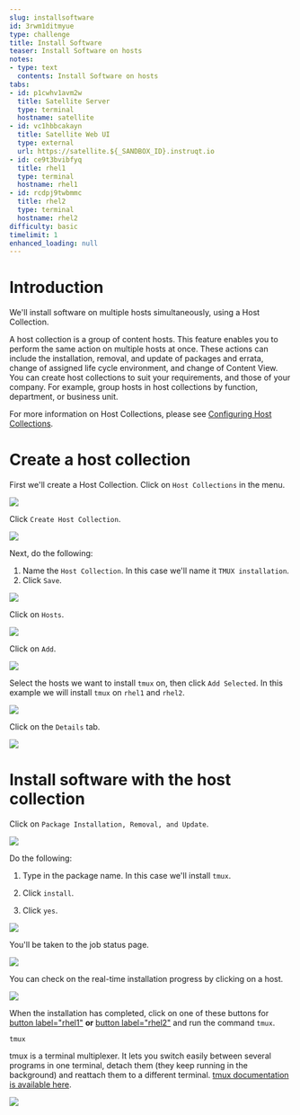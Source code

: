 ```yaml
---
slug: installsoftware
id: 3rwm1ditmyue
type: challenge
title: Install Software
teaser: Install Software on hosts
notes:
- type: text
  contents: Install Software on hosts
tabs:
- id: p1cwhv1avm2w
  title: Satellite Server
  type: terminal
  hostname: satellite
- id: vc1hbbcakayn
  title: Satellite Web UI
  type: external
  url: https://satellite.${_SANDBOX_ID}.instruqt.io
- id: ce9t3bvibfyq
  title: rhel1
  type: terminal
  hostname: rhel1
- id: rcdpj9twbmmc
  title: rhel2
  type: terminal
  hostname: rhel2
difficulty: basic
timelimit: 1
enhanced_loading: null
---
```

Introduction
===
We'll install software on multiple hosts simultaneously, using a Host Collection.

A host collection is a group of content hosts. This feature enables you to perform the same action on multiple hosts at once. These actions can include the installation, removal, and update of packages and errata, change of assigned life cycle environment, and change of Content View. You can create host collections to suit your requirements, and those of your company. For example, group hosts in host collections by function, department, or business unit.

For more information on Host Collections, please see [Configuring Host Collections](https://access.redhat.com/documentation/en-us/red_hat_satellite/6.15/html/managing_hosts/configuring_host_collections_managing-hosts).

Create a host collection
===

First we'll create a Host Collection. Click on `Host Collections` in the menu.

![](../assets/hostcollectionsmenubar.png)

Click `Create Host Collection`.

![](../assets/createhostcollection.png)

Next, do the following:

1) Name the `Host Collection`. In this case we'll name it `TMUX installation`.
2) Click `Save`.

![](../assets/tmuxinstallationhostcollection.png)

Click on `Hosts`.

![](../assets/hchosts.png)

Click on `Add`.

![](../assets/hchostsadd.png)

Select the hosts we want to install `tmux` on, then click `Add Selected`. In this example we will install `tmux` on `rhel1` and `rhel2`.

![](../assets/hcaddrhel9hosts.png)

Click on the `Details` tab.

![](../assets/clickontmuxinstallation.png)

Install software with the host collection
===

Click on `Package Installation, Removal, and Update`.

![](../assets/packageinstallation.png)

Do the following:

1) Type in the package name. In this case we'll install `tmux`.

2) Click `install`.

3) Click `yes`.

![](../assets/updatepackages.png)

You'll be taken to the job status page.

![](../assets/statusinstall.png)

You can check on the real-time installation progress by clicking on a host.

![](../assets/installtmuxstatusonhost.png)

When the installation has completed, click on one of these buttons for [button label="rhel1"](tab-2) **or** [button label="rhel2"](tab-3) and run the command `tmux`.

```bash,run
tmux
```

tmux is a terminal multiplexer. It lets you switch easily between several programs in one terminal, detach them (they keep running in the background) and reattach them to a different terminal. [tmux documentation is available here](https://github.com/tmux/tmux/wiki).

![](../assets/2022-08-10_09-02-46.gif)
